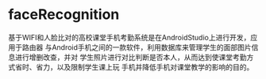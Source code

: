 # faceRecognition
基于WIFI和人脸比对的高校课堂手机考勤系统是在AndroidStudio上进行开发，应用于路由器 与Android手机之间的一款软件，利用数据库来管理学生的面部图片信息进行增删改查，并对 学生照片进行对比判断是否本人，从而达到使课堂考勤方式省时、省力，以及限制学生课上玩 手机并降低手机对课堂教学的影响的目的。
